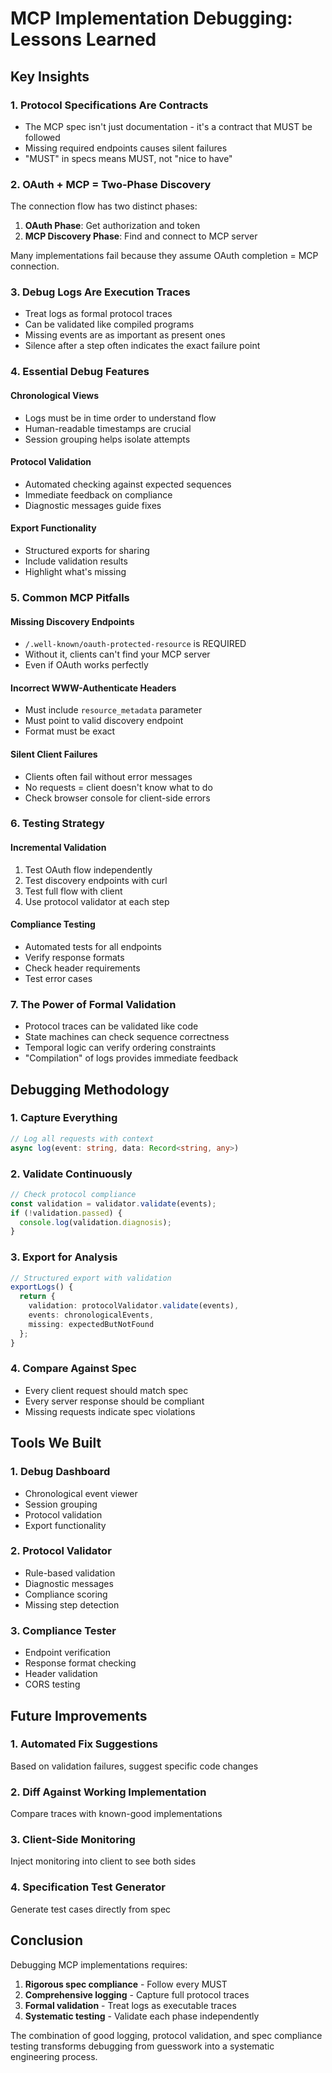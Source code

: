 # MCP Implementation Debugging: Lessons Learned

## Key Insights

### 1. Protocol Specifications Are Contracts
- The MCP spec isn't just documentation - it's a contract that MUST be followed
- Missing required endpoints causes silent failures
- "MUST" in specs means MUST, not "nice to have"

### 2. OAuth + MCP = Two-Phase Discovery
The connection flow has two distinct phases:
1. **OAuth Phase**: Get authorization and token
2. **MCP Discovery Phase**: Find and connect to MCP server

Many implementations fail because they assume OAuth completion = MCP connection.

### 3. Debug Logs Are Execution Traces
- Treat logs as formal protocol traces
- Can be validated like compiled programs
- Missing events are as important as present ones
- Silence after a step often indicates the exact failure point

### 4. Essential Debug Features

#### Chronological Views
- Logs must be in time order to understand flow
- Human-readable timestamps are crucial
- Session grouping helps isolate attempts

#### Protocol Validation
- Automated checking against expected sequences
- Immediate feedback on compliance
- Diagnostic messages guide fixes

#### Export Functionality
- Structured exports for sharing
- Include validation results
- Highlight what's missing

### 5. Common MCP Pitfalls

#### Missing Discovery Endpoints
- `/.well-known/oauth-protected-resource` is REQUIRED
- Without it, clients can't find your MCP server
- Even if OAuth works perfectly

#### Incorrect WWW-Authenticate Headers
- Must include `resource_metadata` parameter
- Must point to valid discovery endpoint
- Format must be exact

#### Silent Client Failures
- Clients often fail without error messages
- No requests = client doesn't know what to do
- Check browser console for client-side errors

### 6. Testing Strategy

#### Incremental Validation
1. Test OAuth flow independently
2. Test discovery endpoints with curl
3. Test full flow with client
4. Use protocol validator at each step

#### Compliance Testing
- Automated tests for all endpoints
- Verify response formats
- Check header requirements
- Test error cases

### 7. The Power of Formal Validation
- Protocol traces can be validated like code
- State machines can check sequence correctness
- Temporal logic can verify ordering constraints
- "Compilation" of logs provides immediate feedback

## Debugging Methodology

### 1. Capture Everything
```typescript
// Log all requests with context
async log(event: string, data: Record<string, any>)
```

### 2. Validate Continuously
```typescript
// Check protocol compliance
const validation = validator.validate(events);
if (!validation.passed) {
  console.log(validation.diagnosis);
}
```

### 3. Export for Analysis
```typescript
// Structured export with validation
exportLogs() {
  return {
    validation: protocolValidator.validate(events),
    events: chronologicalEvents,
    missing: expectedButNotFound
  };
}
```

### 4. Compare Against Spec
- Every client request should match spec
- Every server response should be compliant
- Missing requests indicate spec violations

## Tools We Built

### 1. Debug Dashboard
- Chronological event viewer
- Session grouping
- Protocol validation
- Export functionality

### 2. Protocol Validator
- Rule-based validation
- Diagnostic messages
- Compliance scoring
- Missing step detection

### 3. Compliance Tester
- Endpoint verification
- Response format checking
- Header validation
- CORS testing

## Future Improvements

### 1. Automated Fix Suggestions
Based on validation failures, suggest specific code changes

### 2. Diff Against Working Implementation
Compare traces with known-good implementations

### 3. Client-Side Monitoring
Inject monitoring into client to see both sides

### 4. Specification Test Generator
Generate test cases directly from spec

## Conclusion

Debugging MCP implementations requires:
1. **Rigorous spec compliance** - Follow every MUST
2. **Comprehensive logging** - Capture full protocol traces  
3. **Formal validation** - Treat logs as executable traces
4. **Systematic testing** - Validate each phase independently

The combination of good logging, protocol validation, and spec compliance testing transforms debugging from guesswork into a systematic engineering process.
